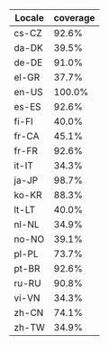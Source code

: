 ﻿| Locale | coverage |
| ------ | -------- |
| cs-CZ | 92.6% |
| da-DK | 39.5% |
| de-DE | 91.0% |
| el-GR | 37.7% |
| en-US | 100.0% |
| es-ES | 92.6% |
| fi-FI | 40.0% |
| fr-CA | 45.1% |
| fr-FR | 92.6% |
| it-IT | 34.3% |
| ja-JP | 98.7% |
| ko-KR | 88.3% |
| lt-LT | 40.0% |
| nl-NL | 34.9% |
| no-NO | 39.1% |
| pl-PL | 73.7% |
| pt-BR | 92.6% |
| ru-RU | 90.8% |
| vi-VN | 34.3% |
| zh-CN | 74.1% |
| zh-TW | 34.9% |
